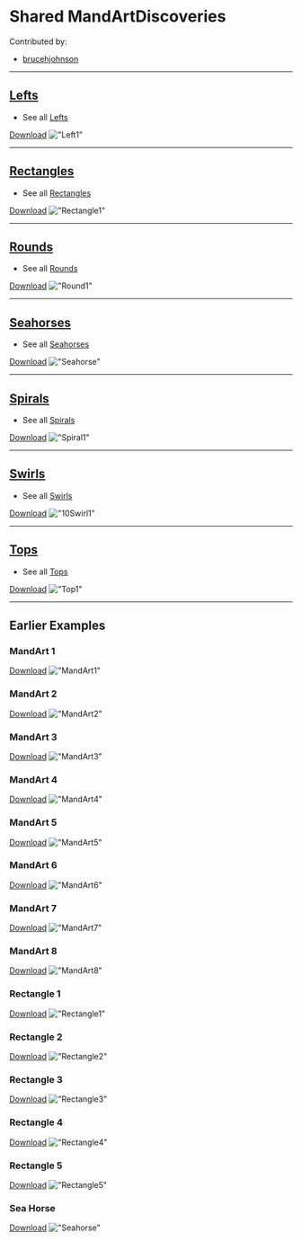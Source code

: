 # Shared MandArtDiscoveries

Contributed by:

- [brucehjohnson](https://github.com/brucehjohnson)

-----

## [Lefts](Lefts/_index.md)

- See all [Lefts](Lefts/_index.md)

[Download](Lefts/Left1.mandart)
!["Left1"](Lefts/Left1.png)

-----

## [Rectangles](Rectangles/_index.md)

- See all [Rectangles](Rectangles/_index.md)

[Download](Rectangles/Rectangle2.mandart)
!["Rectangle1"](Rectangles/Rectangle2.png)

-----

## [Rounds](Rounds/_index.md)

- See all [Rounds](Rounds/_index.md)

[Download](Rounds/Round1.mandart)
!["Round1"](Rounds/Round1.png)

-----

## [Seahorses](Seahorses/_index.md)

- See all [Seahorses](Seahorses/_index.md)

[Download](Seahorses/Seahorse.mandart)
!["Seahorse"](Seahorses/Seahorse.png)

-----

## [Spirals](Spirals/_index.md)

- See all [Spirals](Spirals/_index.md)

[Download](Spirals/Spiral1.mandart)
!["Spiral1"](Spirals/Spiral1.png)

-----

## [Swirls](Swirls/_index.md)

- See all [Swirls](Swirls/_index.md)

[Download](Swirls/10Swirl1.mandart)
!["10Swirl1"](Swirls/10Swirl1.png)

-----

## [Tops](Tops/_index.md)

- See all [Tops](Tops/_index.md)

[Download](Tops/Top1.mandart)
!["Top1"](Tops/Top1.png)


-----

## Earlier Examples

### MandArt 1

[Download](MandArt1.mandart)
!["MandArt1"](MandArt1.png)

### MandArt 2

[Download](MandArt2.mandart)
!["MandArt2"](MandArt2.png)

### MandArt 3

[Download](MandArt3.mandart)
!["MandArt3"](MandArt3.png)

### MandArt 4

[Download](MandArt4.mandart)
!["MandArt4"](MandArt4.png)

### MandArt 5

[Download](MandArt5.mandart)
!["MandArt5"](MandArt5.png)

### MandArt 6

[Download](MandArt6.mandart)
!["MandArt6"](MandArt6.png)

### MandArt 7

[Download](MandArt7.mandart)
!["MandArt7"](MandArt7.png)

### MandArt 8

[Download](MandArt8.mandart)
!["MandArt8"](MandArt8.png)

### Rectangle 1

[Download](Rectangle1.mandart)
!["Rectangle1"](Rectangle1.png)

### Rectangle 2

[Download](Rectangle2.mandart)
!["Rectangle2"](Rectangle2.png)

### Rectangle 3

[Download](Rectangle3.mandart)
!["Rectangle3"](Rectangle3.png)

### Rectangle 4

[Download](Rectangle4.mandart)
!["Rectangle4"](Rectangle4.png)

### Rectangle 5

[Download](Rectangle5.mandart)
!["Rectangle5"](Rectangle5.png)

### Sea Horse

[Download](Seahorse.mandart)
!["Seahorse"](Seahorse.png)

